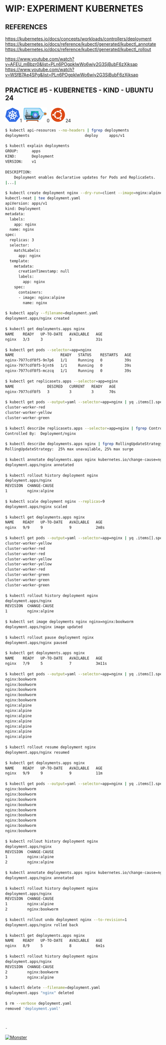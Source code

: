 # WIP: EXPERIMENT KUBERNETES

## REFERENCES

https://kubernetes.io/docs/concepts/workloads/controllers/deployment  
https://kubernetes.io/docs/reference/kubectl/generated/kubectl_annotate  
https://kubernetes.io/docs/reference/kubectl/generated/kubectl_rollout

https://www.youtube.com/watch?v=AFEU_mBbzr0&list=PLn6POgpklwWo6wiy2G3SjBubF6zXjksap  
https://www.youtube.com/watch?v=WSfB7Ae4SPg&list=PLn6POgpklwWo6wiy2G3SjBubF6zXjksap

## PRACTICE #5 - KUBERNETES - KIND - UBUNTU 24

[![Kubernetes](img/kubernetes.webp "Kubernetes")](https://kubernetes.io)1
[![Kind](img/kind.webp "Kind")](https://kind.sigs.k8s.io)0
[![Ubuntu](img/ubuntu.webp "Ubuntu")](https://ubuntu.com)24

```bash
$ kubectl api-resources --no-headers | fgrep deployments
deployments                         deploy     apps/v1                           true    Deployment

$ kubectl explain deployments
GROUP:      apps
KIND:       Deployment
VERSION:    v1

DESCRIPTION:
    Deployment enables declarative updates for Pods and ReplicaSets.
|...|

$ kubectl create deployment nginx --dry-run=client --image=nginx:alpine --output=yaml --replicas=3 |
kubectl-neat | tee deployment.yaml
apiVersion: apps/v1
kind: Deployment
metadata:
  labels:
    app: nginx
  name: nginx
spec:
  replicas: 3
  selector:
    matchLabels:
      app: nginx
  template:
    metadata:
      creationTimestamp: null
      labels:
        app: nginx
    spec:
      containers:
      - image: nginx:alpine
        name: nginx

$ kubectl apply --filename=deployment.yaml
deployment.apps/nginx created

$ kubectl get deployments.apps nginx
NAME    READY   UP-TO-DATE   AVAILABLE   AGE
nginx   3/3     3            3           31s

$ kubectl get pods --selector=app=nginx
NAME                     READY   STATUS    RESTARTS   AGE
nginx-7977cdf8f5-9n7p6   1/1     Running   0          39s
nginx-7977cdf8f5-bjnt6   1/1     Running   0          39s
nginx-7977cdf8f5-mczcq   1/1     Running   0          39s

$ kubectl get replicasets.apps --selector=app=nginx
NAME               DESIRED   CURRENT   READY   AGE
nginx-7977cdf8f5   3         3         3       70s

$ kubectl get pods --output=yaml --selector=app=nginx | yq .items[].spec.nodeName
cluster-worker-red
cluster-worker-yellow
cluster-worker-green

$ kubectl describe replicasets.apps --selector=app=nginx | fgrep Controlled
Controlled By:  Deployment/nginx

$ kubectl describe deployments.apps nginx | fgrep RollingUpdateStrategy
RollingUpdateStrategy:  25% max unavailable, 25% max surge

$ kubectl annotate deployments.apps nginx kubernetes.io/change-cause=nginx:alpine
deployment.apps/nginx annotated

$ kubectl rollout history deployment nginx
deployment.apps/nginx
REVISION  CHANGE-CAUSE
1         nginx:alpine

$ kubectl scale deployment nginx --replicas=9
deployment.apps/nginx scaled

$ kubectl get deployments.apps nginx
NAME    READY   UP-TO-DATE   AVAILABLE   AGE
nginx   9/9     9            9           2m8s

$ kubectl get pods --output=yaml --selector=app=nginx | yq .items[].spec.nodeName
cluster-worker-yellow
cluster-worker-red
cluster-worker-red
cluster-worker-yellow
cluster-worker-yellow
cluster-worker-red
cluster-worker-green
cluster-worker-green
cluster-worker-green

$ kubectl rollout history deployment nginx
deployment.apps/nginx
REVISION  CHANGE-CAUSE
1         nginx:alpine

$ kubectl set image deployments nginx nginx=nginx:bookworm
deployment.apps/nginx image updated

$ kubectl rollout pause deployment nginx
deployment.apps/nginx paused

$ kubectl get deployments.apps nginx
NAME    READY   UP-TO-DATE   AVAILABLE   AGE
nginx   7/9     5            7           3m11s

$ kubectl get pods --output=yaml --selector=app=nginx | yq .items[].spec.containers[].image
nginx:bookworm
nginx:bookworm
nginx:bookworm
nginx:bookworm
nginx:bookworm
nginx:alpine
nginx:alpine
nginx:alpine
nginx:alpine
nginx:alpine
nginx:alpine
nginx:alpine

$ kubectl rollout resume deployment nginx
deployment.apps/nginx resumed

$ kubectl get deployments.apps nginx
NAME    READY   UP-TO-DATE   AVAILABLE   AGE
nginx   9/9     9            9           11m

$ kubectl get pods --output=yaml --selector=app=nginx | yq .items[].spec.containers[].image
nginx:bookworm
nginx:bookworm
nginx:bookworm
nginx:bookworm
nginx:bookworm
nginx:bookworm
nginx:bookworm
nginx:bookworm
nginx:bookworm

$ kubectl rollout history deployment nginx
deployment.apps/nginx
REVISION  CHANGE-CAUSE
1         nginx:alpine
2         nginx:alpine

$ kubectl annotate deployments.apps nginx kubernetes.io/change-cause=nginx:bookworm
deployment.apps/nginx annotated

$ kubectl rollout history deployment nginx
deployment.apps/nginx
REVISION  CHANGE-CAUSE
1         nginx:alpine
2         nginx:bookworm

$ kubectl rollout undo deployment nginx --to-revision=1
deployment.apps/nginx rolled back

$ kubectl get deployments.apps nginx
NAME    READY   UP-TO-DATE   AVAILABLE   AGE
nginx   8/9     5            8           6m1s

$ kubectl rollout history deployment nginx
deployment.apps/nginx
REVISION  CHANGE-CAUSE
2         nginx:bookworm
3         nginx:alpine

$ kubectl delete --filename=deployment.yaml
deployment.apps "nginx" deleted

$ rm --verbose deployment.yaml
removed 'deployment.yaml'
```

&nbsp;

`-`

[![Monster](https://avatars.githubusercontent.com/u/47848582?s=96&v=4 "Boo!")](../README.md)
